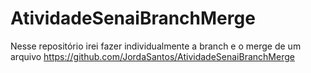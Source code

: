 # AtividadeSenaiBranchMerge
Nesse repositório irei fazer individualmente a branch e o merge de um arquivo 
https://github.com/JordaSantos/AtividadeSenaiBranchMerge
